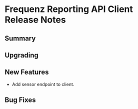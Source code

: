 # Frequenz Reporting API Client Release Notes

## Summary

<!-- Here goes a general summary of what this release is about -->

## Upgrading

<!-- Here goes notes on how to upgrade from previous versions, including deprecations and what they should be replaced with -->

## New Features

* Add sensor endpoint to client.

## Bug Fixes

<!-- Here goes notable bug fixes that are worth a special mention or explanation -->
